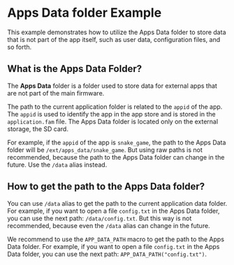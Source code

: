 # Apps Data folder Example

This example demonstrates how to utilize the Apps Data folder to store data that is not part of the app itself, such as user data, configuration files, and so forth.

## What is the Apps Data Folder?

The **Apps Data** folder is a folder used to store data for external apps that are not part of the main firmware. 

The path to the current application folder is related to the `appid` of the app. The `appid` is used to identify the app in the app store and is stored in the `application.fam` file. 
The Apps Data folder is located only on the external storage, the SD card.

For example, if the `appid` of the app is `snake_game`, the path to the Apps Data folder will be `/ext/apps_data/snake_game`. But using raw paths is not recommended, because the path to the Apps Data folder can change in the future. Use the `/data` alias instead.

## How to get the path to the Apps Data folder?

You can use `/data` alias to get the path to the current application data folder. For example, if you want to open a file `config.txt` in the Apps Data folder, you can use the next path: `/data/config.txt`. But this way is not recommended, because even the `/data` alias can change in the future.

We recommend to use the `APP_DATA_PATH` macro to get the path to the Apps Data folder. For example, if you want to open a file `config.txt` in the Apps Data folder, you can use the next path: `APP_DATA_PATH("config.txt")`.